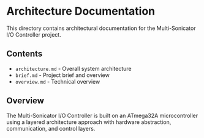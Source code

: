 # Architecture Documentation

This directory contains architectural documentation for the Multi-Sonicator I/O Controller project.

## Contents

- `architecture.md` - Overall system architecture
- `brief.md` - Project brief and overview
- `overview.md` - Technical overview

## Overview

The Multi-Sonicator I/O Controller is built on an ATmega32A microcontroller using a layered architecture approach with hardware abstraction, communication, and control layers.
